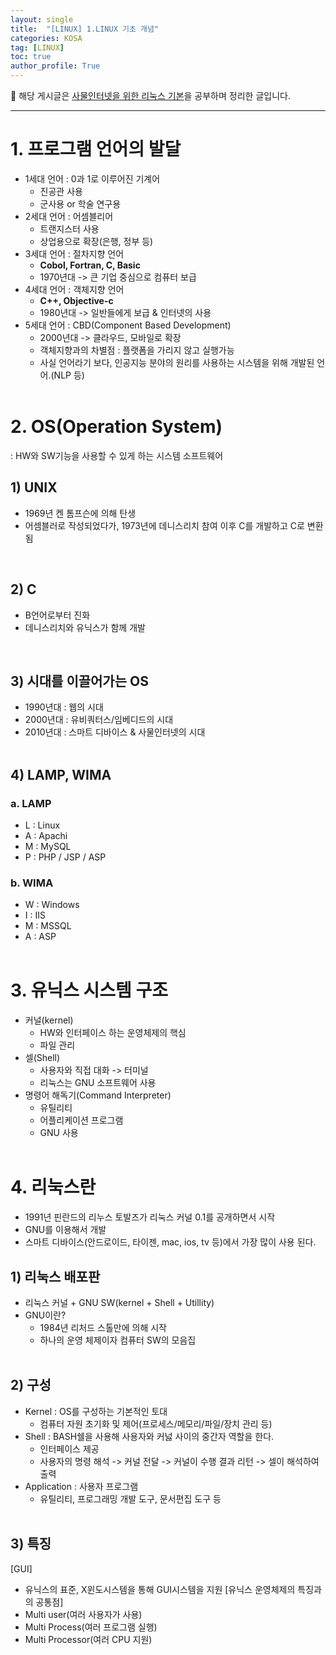 ```yaml
---
layout: single
title:  "[LINUX] 1.LINUX 기초 개념"
categories: KOSA
tag: [LINUX]
toc: true
author_profile: True
---
```


<head>
  <style>
    table.dataframe {
      white-space: normal;
      width: 100%;
      height: 240px;
      display: block;
      overflow: auto;
      font-family: Arial, sans-serif;
      font-size: 0.9rem;
      line-height: 20px;
      text-align: center;
      border: 0px !important;
    }

    table.dataframe th {
      text-align: center;
      font-weight: bold;
      padding: 8px;
    }

    table.dataframe td {
      text-align: center;
      padding: 8px;
    }

    table.dataframe tr:hover {
      background: #b8d1f3; 
    }

    .output_prompt {
      overflow: auto;
      font-size: 0.9rem;
      line-height: 1.45;
      border-radius: 0.3rem;
      -webkit-overflow-scrolling: touch;
      padding: 0.8rem;
      margin-top: 0;
      margin-bottom: 15px;
      font: 1rem Consolas, "Liberation Mono", Menlo, Courier, monospace;
      color: $code-text-color;
      border: solid 1px $border-color;
      border-radius: 0.3rem;
      word-break: normal;
      white-space: pre;
    }

  .dataframe tbody tr th:only-of-type {
      vertical-align: middle;
  }

  .dataframe tbody tr th {
      vertical-align: top;
  }

  .dataframe thead th {
      text-align: center !important;
      padding: 8px;
  }

  .page__content p {
      margin: 0 0 0px !important;
  }

  .page__content p > strong {
    font-size: 0.8rem !important;
  }

  </style>
</head>


📍 해당 게시글은 [사물인터넷을 위한 리눅스 기본](https://sesac.seoul.kr/course/active/detail.do?courseActiveSeq=1408&srchCategoryTypeCd=&courseMasterSeq=229&currentMenuId=900001001)을 공부하며 정리한 글입니다.

---

# **1.  프로그램 언어의 발달**

- 1세대 언어 : 0과 1로 이루어진 기계어
    - 진공관 사용
    - 군사용 or 학술 연구용
- 2세대 언어 : 어셈블리어
    - 트랜지스터 사용
    - 상업용으로 확장(은행, 정부 등)
- 3세대 언어 : 절차지향 언어
    - **Cobol, Fortran, C, Basic**
    - 1970년대 -> 큰 기업 중심으로 컴퓨터 보급
- 4세대 언어 : 객체지향 언어
    - **C++, Objective-c**
    - 1980년대 -> 일반들에게 보급 & 인터넷의 사용
- 5세대 언어 : CBD(Component Based Development)
    - 2000년대 -> 클라우드, 모바일로 확장
    - 객체지향과의 차별점 : 플랫폼을 가리지 않고 실행가능
    - 사실 언어라기 보다, 인공지능 분야의 원리를 사용하는 시스템을 위해 개발된 언어.(NLP 등)
    <br><br>

# 2. OS(Operation System)

: HW와 SW기능을 사용할 수 있게 하는 시스템 소프트웨어

## 1) UNIX

- 1969년 켄 톰프슨에 의해 탄생
- 어셈블러로 작성되었다가, 1973년에 데니스리치 참여 이후 C를 개발하고 C로 변환됨
<br>

## 2) C

- B언어로부터 진화
- 데니스리치와 유닉스가 함께 개발
<br>

## 3) 시대를 이끌어가는 OS

- 1990년대 : 웹의 시대
- 2000년대 : 유비쿼터스/임베디드의 시대
- 2010년대 : 스마트 디바이스 & 사물인터넷의 시대
<br><br>

## 4) LAMP, WIMA

### a. LAMP

- L : Linux
- A : Apachi
- M : MySQL
- P : PHP / JSP / ASP

### b. WIMA

- W : Windows
- I : IIS
- M : MSSQL
- A : ASP
<br><br>

# 3. 유닉스 시스템 구조

- 커널(kernel)
    - HW와 인터페이스 하는 운영체제의 핵심
    - 파일 관리
- 셀(Shell)
    - 사용자와 직접 대화 -> 터미널
    - 리눅스는 GNU 소프트웨어 사용
- 명령어 해독기(Command Interpreter)
    - 유틸리티
    - 어플리케이션 프로그램
    - GNU 사용
    <br><br>

# 4. 리눅스란

- 1991년 핀란드의 리누스 토발즈가 리눅스 커널 0.1를 공개하면서 시작
- GNU를 이용해서 개발
- 스마트 디바이스(안드로이드, 타이젠, mac, ios, tv 등)에서 가장 많이 사용 된다.

## 1) 리눅스 배포판

- 리눅스 커널 + GNU SW(kernel + Shell + Utillity)
- GNU이란?
    - 1984년 리처드 스톨만에 의해 시작
    - 하나의 운영 체제이자 컴퓨터 SW의 모음집
    <br>

## 2) 구성

- Kernel : OS를 구성하는 기본적인 토대
    - 컴퓨터 자원 초기화 및 제어(프로세스/메모리/파일/장치 관리 등)
- Shell : BASH쉘을 사용해 사용자와 커넗 사이의 중간자 역할을 한다.
    - 인터페이스 제공
    - 사용자의 명령 해석 -> 커널 전달 -> 커널이 수행 결과 리턴 -> 셀이 해석하여 출력
- Application : 사용자 프로그램
    - 유틸리티, 프로그래밍 개발 도구, 문서편집 도구 등
    <br>

## 3) 특징

[GUI]

- 유닉스의 표준, X윈도시스템을 통해 GUI시스템을 지원
[유닉스 운영체제의 특징과의 공통점]
- Multi user(여러 사용자가 사용)
- Multi Process(여러 프로그램 실행)
- Multi Processor(여러 CPU 지원)
<br><br>
<br><br><br>
